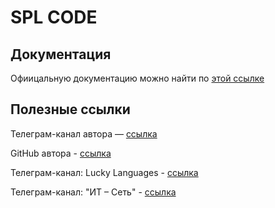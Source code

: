# SPL CODE 

## Документация
Офиицальную документацию можно найти по [этой ссылке](./docs/ru/index.md)

## Полезные ссылки

Телеграм-канал автора — [ссылка](https://t.me/hubzerox)

GitHub автора - [ссылка](https://github.com/zeroqxq)

Телеграм-канал: Lucky Languages - [ссылка](https://t.me/happy_code_channel/1 )

Телеграм-канал: "ИТ – Сеть" - [ссылка](https://t.me/it_chats_net)
  
